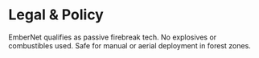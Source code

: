 # Legal & Policy
EmberNet qualifies as passive firebreak tech. No explosives or combustibles used. Safe for manual or aerial deployment in forest zones.